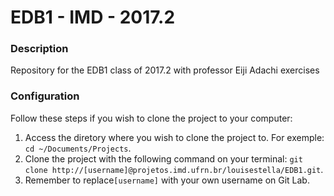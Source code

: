 EDB1 - IMD - 2017.2
===================


### Description

Repository for the EDB1 class of 2017.2 with professor Eiji Adachi exercises


### Configuration

Follow these steps if you wish to clone the project to your computer:

1. Access the diretory where you wish to clone the project to. For exemple: `cd ~/Documents/Projects`.
2. Clone the project with the following command on your terminal: `git clone http://[username]@projetos.imd.ufrn.br/louisestella/EDB1.git`.
3. Remember to replace`[username]` with your own username on Git Lab.



